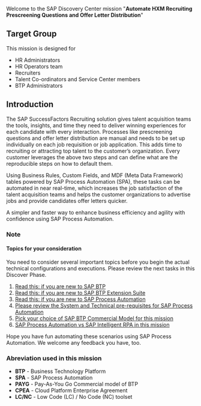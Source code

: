 Welcome to the SAP Discovery Center mission "**Automate HXM Recruiting Prescreening Questions and Offer Letter Distribution**" 

## Target Group
This mission is designed for
<ul>
<li> HR Administrators </li> 
<li>HR Operators team </li> 
<li>Recruiters </li> 
<li>Talent Co-ordinators and Service Center members </li> 
<li>BTP Administrators </li> 
</ul>

## Introduction
The SAP SuccessFactors Recruiting solution gives talent acquisition teams the tools, insights, and time they need to deliver winning experiences for each candidate with every interaction. Processes like prescreening questions and offer letter distribution are manual and needs to be set up individually on each job requisition or job application. This adds time to recruiting or attracting top talent to the customer’s organization. Every customer leverages the above two steps and can define what are the reproducible steps on how to default them.

Using Business Rules, Custom Fields, and MDF (Meta Data Framework) tables powered by SAP Process Automation (SPA), these tasks can be automated in near real-time, which increases the job satisfaction of the talent acquisition teams and helps the customer organizations to advertise jobs and provide candidates offer letters quicker.

A simpler and faster way to enhance business efficiency and agility with confidence using SAP Process Automation.
  
### Note
#### Topics for your consideration

You need to consider several important topics before you begin the actual technical configurations and executions. Please review the next tasks in this Discover Phase. 

1. [Read this: if you are new to SAP BTP](../02-SAP_BTP_BASICS/README.md)
2. [Read this: if you are new to SAP BTP Extension Suite](../03-SAP_BTP_Extensions/README.md)
3. [Read this: if you are new to SAP Process Automation](../04-SPA_BASICS/README.md)
4. [Please review the System and Technical pre-requisites for SAP Process Automation](../05-SPA_Prerequisites/README.md)
5. [Pick your choice of SAP BTP Commercial Model for this mission](../06-BTP_Commericals/README.md)
6. [SAP Process Automation vs SAP Intelligent RPA in this mission](../08-SPA_vs_SAP_IntelligentRPA/README.md)

Hope you have fun automating these scenarios using SAP Process Automation. We welcome any feedback you have, too.


### Abreviation used in this mission
* **BTP** - Business Technology Platform
* **SPA** - SAP Process Automation
* **PAYG** - Pay-As-You Go Commercial model of BTP
* **CPEA** - Cloud Platform Enterprise Agreement 
* **LC/NC** - Low Code (LC) / No Code (NC) toolset
